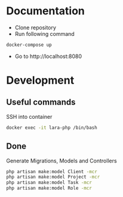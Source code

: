 # Documentation
- Clone repository
- Run following command
```bash
docker-compose up
```
- Go to http://localhost:8080


# Development
## Useful commands
SSH into container
```bash
docker exec -it lara-php /bin/bash
```

## Done
Generate Migrations, Models and Controllers
```bash
php artisan make:model Client -mcr
php artisan make:model Project -mcr
php artisan make:model Task -mcr
php artisan make:model Role -mcr
```
